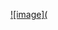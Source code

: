 [![image](
](https://cdn.discordapp.com/attachments/1252470280446804071/1301448125529194616/image.png?ex=67248384&is=67233204&hm=fe59d9d26c9706a95bac1404d7a2cd901da66169b0c9dfb9ac06e0cafdb0e4f8&)
